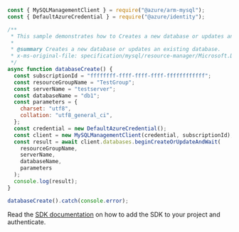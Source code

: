 ```javascript
const { MySQLManagementClient } = require("@azure/arm-mysql");
const { DefaultAzureCredential } = require("@azure/identity");

/**
 * This sample demonstrates how to Creates a new database or updates an existing database.
 *
 * @summary Creates a new database or updates an existing database.
 * x-ms-original-file: specification/mysql/resource-manager/Microsoft.DBforMySQL/stable/2017-12-01/examples/DatabaseCreate.json
 */
async function databaseCreate() {
  const subscriptionId = "ffffffff-ffff-ffff-ffff-ffffffffffff";
  const resourceGroupName = "TestGroup";
  const serverName = "testserver";
  const databaseName = "db1";
  const parameters = {
    charset: "utf8",
    collation: "utf8_general_ci",
  };
  const credential = new DefaultAzureCredential();
  const client = new MySQLManagementClient(credential, subscriptionId);
  const result = await client.databases.beginCreateOrUpdateAndWait(
    resourceGroupName,
    serverName,
    databaseName,
    parameters
  );
  console.log(result);
}

databaseCreate().catch(console.error);
```

Read the [SDK documentation](https://github.com/Azure/azure-sdk-for-js/blob/%40azure%2Farm-mysql_5.0.1/sdk/mysql/arm-mysql/README.md) on how to add the SDK to your project and authenticate.
